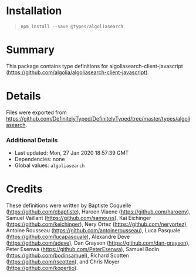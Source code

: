 # Installation
> `npm install --save @types/algoliasearch`

# Summary
This package contains type definitions for algoliasearch-client-javascript (https://github.com/algolia/algoliasearch-client-javascript).

# Details
Files were exported from https://github.com/DefinitelyTyped/DefinitelyTyped/tree/master/types/algoliasearch.

### Additional Details
 * Last updated: Mon, 27 Jan 2020 18:57:39 GMT
 * Dependencies: none
 * Global values: `algoliasearch`

# Credits
These definitions were written by Baptiste Coquelle (https://github.com/cbaptiste), Haroen Viaene (https://github.com/haroenv), Samuel Vaillant (https://github.com/samouss), Kai Eichinger (https://github.com/keichinger), Nery Ortez (https://github.com/neryortez), Antoine Rousseau (https://github.com/antoinerousseau), Luca Pasquale (https://github.com/lucapasquale), Alexandre Deve (https://github.com/adeve), Dan Grayson (https://github.com/dan-grayson), Peter Esenwa (https://github.com/PeterEsenwa), Samuel Bodin (https://github.com/bodinsamuel), Richard Scotten (https://github.com/rscotten), and Chris Moyer (https://github.com/kopertio).
